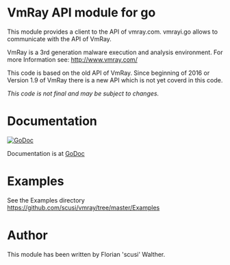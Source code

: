 VmRay API module for go
=======================

This module provides a client to the API of vmray.com.
vmrayi.go allows to communicate with the API of VmRay.

VmRay is a 3rd generation malware execution and analysis environment.
For more Information see: http://www.vmray.com/

This code is based on the old API of VmRay. 
Since beginning of 2016 or Version 1.9 of VmRay there is a new API which is not yet coverd in this code.

*This code is not final and may be subject to changes.*

Documentation
=============

[![GoDoc](https://godoc.org/github.com/scusi/vmray?status.svg)](https://godoc.org/github.com/scusi/vmray)

Documentation is at [GoDoc](https://godoc.org/github.com/scusi/vmray)

Examples
========

See the Examples directory https://github.com/scusi/vmray/tree/master/Examples

Author
======

This module has been written by Florian 'scusi' Walther.

